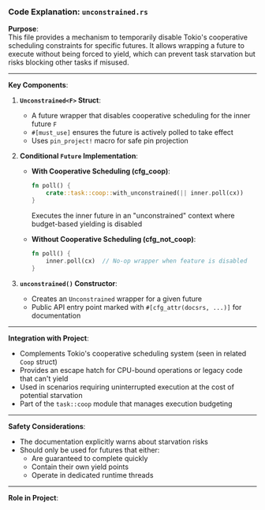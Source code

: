 ### Code Explanation: `unconstrained.rs`

**Purpose**:  
This file provides a mechanism to temporarily disable Tokio's cooperative scheduling constraints for specific futures. It allows wrapping a future to execute without being forced to yield, which can prevent task starvation but risks blocking other tasks if misused.

---

**Key Components**:

1. **`Unconstrained<F>` Struct**:
   - A future wrapper that disables cooperative scheduling for the inner future `F`
   - `#[must_use]` ensures the future is actively polled to take effect
   - Uses `pin_project!` macro for safe pin projection

2. **Conditional `Future` Implementation**:
   - **With Cooperative Scheduling (cfg_coop)**:
     ```rust
     fn poll() {
         crate::task::coop::with_unconstrained(|| inner.poll(cx))
     }
     ```
     Executes the inner future in an "unconstrained" context where budget-based yielding is disabled

   - **Without Cooperative Scheduling (cfg_not_coop)**:
     ```rust
     fn poll() {
         inner.poll(cx)  // No-op wrapper when feature is disabled
     }
     ```

3. **`unconstrained()` Constructor**:
   - Creates an `Unconstrained` wrapper for a given future
   - Public API entry point marked with `#[cfg_attr(docsrs, ...)]` for documentation

---

**Integration with Project**:
- Complements Tokio's cooperative scheduling system (seen in related `Coop` struct)
- Provides an escape hatch for CPU-bound operations or legacy code that can't yield
- Used in scenarios requiring uninterrupted execution at the cost of potential starvation
- Part of the `task::coop` module that manages execution budgeting

---

**Safety Considerations**:
- The documentation explicitly warns about starvation risks
- Should only be used for futures that either:
  - Are guaranteed to complete quickly
  - Contain their own yield points
  - Operate in dedicated runtime threads

---

**Role in Project**:  